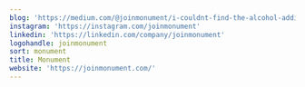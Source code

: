 ```yaml
---
blog: 'https://medium.com/@joinmonument/i-couldnt-find-the-alcohol-addiction-treatment-for-me-so-i-built-my-own-f9a77bed17e4'
instagram: 'https://instagram.com/joinmonument'
linkedin: 'https://linkedin.com/company/joinmonument'
logohandle: joinmonument
sort: monument
title: Monument
website: 'https://joinmonument.com/'
---
```

